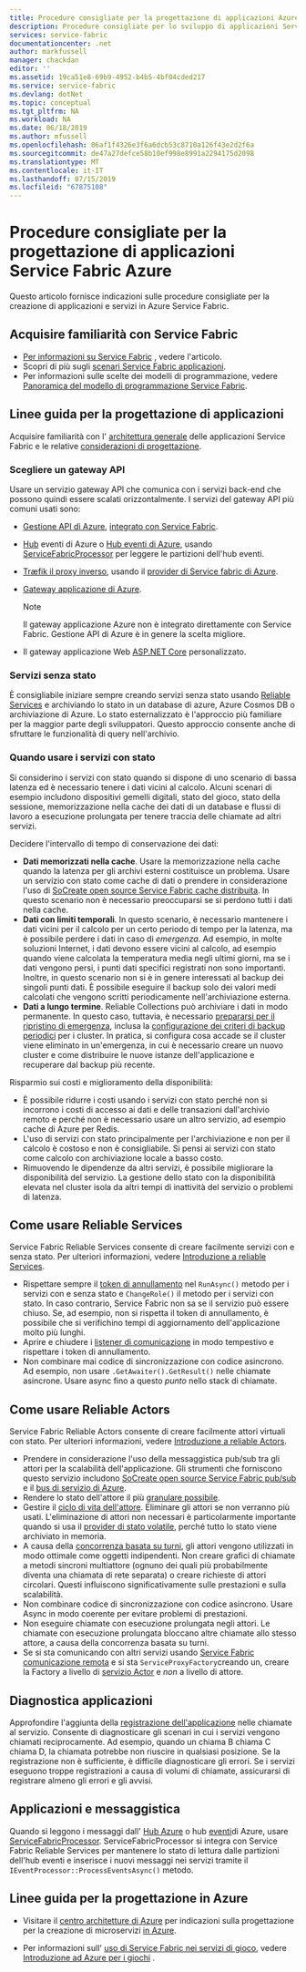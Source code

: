 ```yaml
---
title: Procedure consigliate per la progettazione di applicazioni Azure Service Fabric | Microsoft Docs
description: Procedure consigliate per lo sviluppo di applicazioni Service Fabric.
services: service-fabric
documentationcenter: .net
author: markfussell
manager: chackdan
editor: ''
ms.assetid: 19ca51e8-69b9-4952-b4b5-4bf04cded217
ms.service: service-fabric
ms.devlang: dotNet
ms.topic: conceptual
ms.tgt_pltfrm: NA
ms.workload: NA
ms.date: 06/18/2019
ms.author: mfussell
ms.openlocfilehash: 06af1f4326e3f6a6dcb53c8710a126f43e2d2f6a
ms.sourcegitcommit: de47a27defce58b10ef998e8991a2294175d2098
ms.translationtype: MT
ms.contentlocale: it-IT
ms.lasthandoff: 07/15/2019
ms.locfileid: "67875108"
---
```

# <a name="azure-service-fabric-application-design-best-practices"></a>Procedure consigliate per la progettazione di applicazioni Service Fabric Azure

Questo articolo fornisce indicazioni sulle procedure consigliate per la creazione di applicazioni e servizi in Azure Service Fabric.
 
## <a name="get-familiar-with-service-fabric"></a>Acquisire familiarità con Service Fabric
* [Per informazioni su Service Fabric](service-fabric-content-roadmap.md) , vedere l'articolo.
* Scopri di più sugli [scenari Service Fabric applicazioni](service-fabric-application-scenarios.md).
* Per informazioni sulle scelte dei modelli di programmazione, vedere [Panoramica del modello di programmazione Service Fabric](service-fabric-choose-framework.md).



## <a name="application-design-guidance"></a>Linee guida per la progettazione di applicazioni
Acquisire familiarità con l' [architettura generale](https://docs.microsoft.com/azure/architecture/reference-architectures/microservices/service-fabric) delle applicazioni Service Fabric e le relative [considerazioni di progettazione](https://docs.microsoft.com/azure/architecture/reference-architectures/microservices/service-fabric#design-considerations).

### <a name="choose-an-api-gateway"></a>Scegliere un gateway API
Usare un servizio gateway API che comunica con i servizi back-end che possono quindi essere scalati orizzontalmente. I servizi del gateway API più comuni usati sono:

- [Gestione API di Azure](https://docs.microsoft.com/azure/service-fabric/service-fabric-api-management-overview), [integrato con Service Fabric](https://docs.microsoft.com/azure/service-fabric/service-fabric-tutorial-deploy-api-management).
- [Hub](https://docs.microsoft.com/azure/iot-hub/) eventi di Azure o [Hub eventi di Azure](https://docs.microsoft.com/azure/event-hubs/), usando [ServiceFabricProcessor](https://github.com/Azure/azure-event-hubs/tree/master/samples/DotNet/ServiceFabricProcessor) per leggere le partizioni dell'hub eventi.
- [Træfik il proxy inverso](https://blogs.msdn.microsoft.com/azureservicefabric/2018/04/05/intelligent-routing-on-service-fabric-with-traefik/), usando il [provider di Service fabric di Azure](https://docs.traefik.io/configuration/backends/servicefabric/).
- [Gateway applicazione di Azure](https://docs.microsoft.com/azure/application-gateway/).

   > [!NOTE] 
   > Il gateway applicazione Azure non è integrato direttamente con Service Fabric. Gestione API di Azure è in genere la scelta migliore.
- Il gateway applicazione Web [ASP.NET Core](https://docs.microsoft.com/azure/service-fabric/service-fabric-reliable-services-communication-aspnetcore) personalizzato.

### <a name="stateless-services"></a>Servizi senza stato
È consigliabile iniziare sempre creando servizi senza stato usando [Reliable Services](https://docs.microsoft.com/azure/service-fabric/service-fabric-reliable-services-introduction) e archiviando lo stato in un database di azure, Azure Cosmos DB o archiviazione di Azure. Lo stato esternalizzato è l'approccio più familiare per la maggior parte degli sviluppatori. Questo approccio consente anche di sfruttare le funzionalità di query nell'archivio.  

### <a name="when-to-use-stateful-services"></a>Quando usare i servizi con stato
Si considerino i servizi con stato quando si dispone di uno scenario di bassa latenza ed è necessario tenere i dati vicini al calcolo. Alcuni scenari di esempio includono dispositivi gemelli digitali, stato del gioco, stato della sessione, memorizzazione nella cache dei dati di un database e flussi di lavoro a esecuzione prolungata per tenere traccia delle chiamate ad altri servizi.

Decidere l'intervallo di tempo di conservazione dei dati:

- **Dati memorizzati nella cache**. Usare la memorizzazione nella cache quando la latenza per gli archivi esterni costituisce un problema. Usare un servizio con stato come cache di dati o prendere in considerazione l'uso di [SoCreate open source Service Fabric cache distribuita](https://github.com/SoCreate/service-fabric-distributed-cache). In questo scenario non è necessario preoccuparsi se si perdono tutti i dati nella cache.
- **Dati con limiti temporali**. In questo scenario, è necessario mantenere i dati vicini per il calcolo per un certo periodo di tempo per la latenza, ma è possibile perdere i dati in caso di *emergenza*. Ad esempio, in molte soluzioni Internet, i dati devono essere vicini al calcolo, ad esempio quando viene calcolata la temperatura media negli ultimi giorni, ma se i dati vengono persi, i punti dati specifici registrati non sono importanti. Inoltre, in questo scenario non si è in genere interessati al backup dei singoli punti dati. È possibile eseguire il backup solo dei valori medi calcolati che vengono scritti periodicamente nell'archiviazione esterna.  
- **Dati a lungo termine**. Reliable Collections può archiviare i dati in modo permanente. In questo caso, tuttavia, è necessario [prepararsi per il ripristino di emergenza](https://docs.microsoft.com/azure/service-fabric/service-fabric-disaster-recovery), inclusa la [configurazione dei criteri di backup periodici](https://docs.microsoft.com/azure/service-fabric/service-fabric-backuprestoreservice-configure-periodic-backup) per i cluster. In pratica, si configura cosa accade se il cluster viene eliminato in un'emergenza, in cui è necessario creare un nuovo cluster e come distribuire le nuove istanze dell'applicazione e recuperare dal backup più recente.

Risparmio sui costi e miglioramento della disponibilità:
- È possibile ridurre i costi usando i servizi con stato perché non si incorrono i costi di accesso ai dati e delle transazioni dall'archivio remoto e perché non è necessario usare un altro servizio, ad esempio cache di Azure per Redis.
- L'uso di servizi con stato principalmente per l'archiviazione e non per il calcolo è costoso e non è consigliabile. Si pensi ai servizi con stato come calcolo con archiviazione locale a basso costo.
- Rimuovendo le dipendenze da altri servizi, è possibile migliorare la disponibilità del servizio. La gestione dello stato con la disponibilità elevata nel cluster isola da altri tempi di inattività del servizio o problemi di latenza.

## <a name="how-to-work-with-reliable-services"></a>Come usare Reliable Services
Service Fabric Reliable Services consente di creare facilmente servizi con e senza stato. Per ulteriori informazioni, vedere [Introduzione a reliable Services](https://docs.microsoft.com/azure/service-fabric/service-fabric-reliable-services-introduction).
- Rispettare sempre il [token di annullamento](https://docs.microsoft.com/azure/service-fabric/service-fabric-reliable-services-lifecycle#stateful-service-primary-swaps) nel `RunAsync()` metodo per i servizi con e senza stato e `ChangeRole()` il metodo per i servizi con stato. In caso contrario, Service Fabric non sa se il servizio può essere chiuso. Se, ad esempio, non si rispetta il token di annullamento, è possibile che si verifichino tempi di aggiornamento dell'applicazione molto più lunghi.
-   Aprire e chiudere i [listener di comunicazione](https://docs.microsoft.com/azure/service-fabric/service-fabric-reliable-services-communication) in modo tempestivo e rispettare i token di annullamento.
-   Non combinare mai codice di sincronizzazione con codice asincrono. Ad esempio, non usare `.GetAwaiter().GetResult()` nelle chiamate asincrone. Usare async fino a questo *punto* nello stack di chiamate.

## <a name="how-to-work-with-reliable-actors"></a>Come usare Reliable Actors
Service Fabric Reliable Actors consente di creare facilmente attori virtuali con stato. Per ulteriori informazioni, vedere [Introduzione a reliable Actors](https://docs.microsoft.com/azure/service-fabric/service-fabric-reliable-actors-introduction).

- Prendere in considerazione l'uso della messaggistica pub/sub tra gli attori per la scalabilità dell'applicazione. Gli strumenti che forniscono questo servizio includono [SoCreate open source Service Fabric pub/sub](https://service-fabric-pub-sub.socreate.it/) e il [bus di servizio di Azure](https://docs.microsoft.com/azure/service-bus/).
- Rendere lo stato dell'attore il più [granulare possibile](https://docs.microsoft.com/azure/service-fabric/service-fabric-reliable-actors-state-management#best-practices).
- Gestire il [ciclo di vita dell'attore](https://docs.microsoft.com/azure/service-fabric/service-fabric-reliable-actors-state-management#best-practices). Eliminare gli attori se non verranno più usati. L'eliminazione di attori non necessari è particolarmente importante quando si usa il [provider di stato volatile](https://docs.microsoft.com/azure/service-fabric/service-fabric-reliable-actors-state-management#state-persistence-and-replication), perché tutto lo stato viene archiviato in memoria.
- A causa della [concorrenza basata su turni](https://docs.microsoft.com/azure/service-fabric/service-fabric-reliable-actors-introduction#concurrency), gli attori vengono utilizzati in modo ottimale come oggetti indipendenti. Non creare grafici di chiamate a metodi sincroni multiattore (ognuno dei quali più probabilmente diventa una chiamata di rete separata) o creare richieste di attori circolari. Questi influiscono significativamente sulle prestazioni e sulla scalabilità.
- Non combinare codice di sincronizzazione con codice asincrono. Usare Async in modo coerente per evitare problemi di prestazioni.
- Non eseguire chiamate con esecuzione prolungata negli attori. Le chiamate con esecuzione prolungata bloccano altre chiamate allo stesso attore, a causa della concorrenza basata su turni.
- Se si sta comunicando con altri servizi usando [Service Fabric comunicazione remota](https://docs.microsoft.com/azure/service-fabric/service-fabric-reliable-services-communication-remoting) e si sta `ServiceProxyFactory`creando un, creare la Factory a livello di [servizio Actor](https://docs.microsoft.com/azure/service-fabric/service-fabric-reliable-actors-using) e *non* a livello di attore.


## <a name="application-diagnostics"></a>Diagnostica applicazioni
Approfondire l'aggiunta della [registrazione dell'applicazione](https://docs.microsoft.com/azure/service-fabric/service-fabric-diagnostics-event-generation-app) nelle chiamate al servizio. Consente di diagnosticare gli scenari in cui i servizi vengono chiamati reciprocamente. Ad esempio, quando un chiama B chiama C chiama D, la chiamata potrebbe non riuscire in qualsiasi posizione. Se la registrazione non è sufficiente, è difficile diagnosticare gli errori. Se i servizi eseguono troppe registrazioni a causa di volumi di chiamate, assicurarsi di registrare almeno gli errori e gli avvisi.

## <a name="iot-and-messaging-applications"></a>Applicazioni e messaggistica
Quando si leggono i messaggi dall' [Hub Azure](https://docs.microsoft.com/azure/iot-hub/) o hub [eventi](https://docs.microsoft.com/azure/event-hubs/)di Azure, usare [ServiceFabricProcessor](https://github.com/Azure/azure-event-hubs/tree/master/samples/DotNet/ServiceFabricProcessor). ServiceFabricProcessor si integra con Service Fabric Reliable Services per mantenere lo stato di lettura dalle partizioni dell'hub eventi e inserisce i nuovi messaggi nei servizi tramite il `IEventProcessor::ProcessEventsAsync()` metodo.


## <a name="design-guidance-on-azure"></a>Linee guida per la progettazione in Azure
* Visitare il [centro architetture di Azure](https://docs.microsoft.com/azure/architecture/microservices/) per indicazioni sulla progettazione per la creazione di microservizi [in Azure](https://docs.microsoft.com/azure/architecture/microservices/).

* Per informazioni sull' [uso di Service Fabric nei servizi di gioco](https://docs.microsoft.com/gaming/azure/reference-architectures/multiplayer-synchronous-sf), vedere [Introduzione ad Azure per i giochi](https://docs.microsoft.com/gaming/azure/) .
